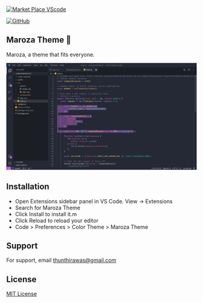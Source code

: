 
[![Market Place VScode](https://badgen.net/badge/icon/visualstudio?icon=visualstudio&label)](https://marketplace.visualstudio.com/items?itemName=thirawat27.maroza-theme)

[![GitHub](https://badgen.net/badge/icon/github?icon=github&label)](https://github.com/thirawat27)
## Maroza Theme 🌸

Maroza, a theme that fits everyone.

![preview](/image/preview.png)

## Installation

 - Open Extensions sidebar panel in VS Code. View → Extensions
 - Search for Maroza Theme
 - Click Install to install it.m
 - Click Reload to reload your editor
 - Code > Preferences > Color Theme > Maroza Theme


## Support

For support, email thunthirawas@gmail.com 


## License

[MIT License](https://choosealicense.com/licenses/mit/)
